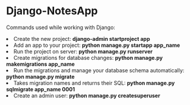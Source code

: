 # Django-NotesApp
Commands used while working with Django:
        <li>Create the new project: <b>django-admin startproject app</b></li>
        <li>Add an app to your project: <b>python manage.py startapp app_name</b></li>
        <li>Run the project on server: <b>python manage.py runserver</b></li>
        <li>Create migrations for database changes: <b>python manage.py makemigrations app_name</b></li>
        <li>Run the migrations and manage your database schema automatically: <b>python manage.py migrate</b></li>
        <li>Takes migration names and returns their SQL: <b>python manage.py sqlmigrate app_name 0001</b></li>
        <li>Create an admin user: <b>python manage.py createsuperuser</b></li>
